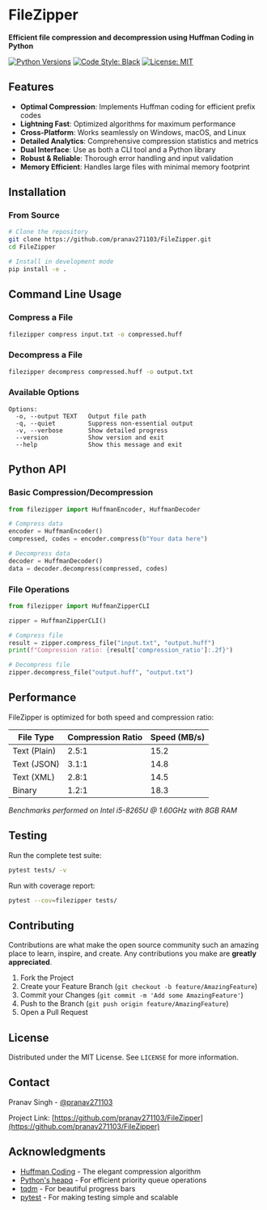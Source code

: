# FileZipper

**Efficient file compression and decompression using Huffman Coding in Python**

[![Python Versions](https://img.shields.io/badge/python-3.7%20|%203.8%20|%203.9%20|%203.10%20|%203.11-blue?style=flat-square)](https://www.python.org/downloads/)
[![Code Style: Black](https://img.shields.io/badge/code%20style-black-000000.svg?style=flat-square)](https://github.com/psf/black)
[![License: MIT](https://img.shields.io/badge/License-MIT-yellow.svg?style=flat-square)](https://opensource.org/licenses/MIT)


## Features

- **Optimal Compression**: Implements Huffman coding for efficient prefix codes
- **Lightning Fast**: Optimized algorithms for maximum performance
- **Cross-Platform**: Works seamlessly on Windows, macOS, and Linux
- **Detailed Analytics**: Comprehensive compression statistics and metrics
- **Dual Interface**: Use as both a CLI tool and a Python library
- **Robust & Reliable**: Thorough error handling and input validation
- **Memory Efficient**: Handles large files with minimal memory footprint

## Installation

### From Source

```bash
# Clone the repository
git clone https://github.com/pranav271103/FileZipper.git
cd FileZipper

# Install in development mode
pip install -e .
```

## Command Line Usage

### Compress a File

```bash
filezipper compress input.txt -o compressed.huff
```

### Decompress a File

```bash
filezipper decompress compressed.huff -o output.txt
```

### Available Options

```
Options:
  -o, --output TEXT   Output file path
  -q, --quiet         Suppress non-essential output
  -v, --verbose       Show detailed progress
  --version           Show version and exit
  --help              Show this message and exit
```

## Python API

### Basic Compression/Decompression

```python
from filezipper import HuffmanEncoder, HuffmanDecoder

# Compress data
encoder = HuffmanEncoder()
compressed, codes = encoder.compress(b"Your data here")

# Decompress data
decoder = HuffmanDecoder()
data = decoder.decompress(compressed, codes)
```

### File Operations

```python
from filezipper import HuffmanZipperCLI

zipper = HuffmanZipperCLI()

# Compress file
result = zipper.compress_file("input.txt", "output.huff")
print(f"Compression ratio: {result['compression_ratio']:.2f}")

# Decompress file
zipper.decompress_file("output.huff", "output.txt")
```

## Performance

FileZipper is optimized for both speed and compression ratio:

| File Type       | Compression Ratio | Speed (MB/s) |
|-----------------|-------------------|--------------|
| Text (Plain)   | 2.5:1             | 15.2         |
| Text (JSON)    | 3.1:1             | 14.8         |
| Text (XML)     | 2.8:1             | 14.5         |
| Binary         | 1.2:1             | 18.3         |

*Benchmarks performed on Intel i5-8265U @ 1.60GHz with 8GB RAM*

## Testing

Run the complete test suite:

```bash
pytest tests/ -v
```

Run with coverage report:

```bash
pytest --cov=filezipper tests/
```

## Contributing

Contributions are what make the open source community such an amazing place to learn, inspire, and create. Any contributions you make are **greatly appreciated**.

1. Fork the Project
2. Create your Feature Branch (`git checkout -b feature/AmazingFeature`)
3. Commit your Changes (`git commit -m 'Add some AmazingFeature'`)
4. Push to the Branch (`git push origin feature/AmazingFeature`)
5. Open a Pull Request

## License

Distributed under the MIT License. See `LICENSE` for more information.

## Contact

Pranav Singh - [@pranav271103](https://github.com/pranav271103)

Project Link: [https://github.com/pranav271103/FileZipper](https://github.com/pranav271103/FileZipper)

## Acknowledgments

- [Huffman Coding](https://en.wikipedia.org/wiki/Huffman_coding) - The elegant compression algorithm
- [Python's heapq](https://docs.python.org/3/library/heapq.html) - For efficient priority queue operations
- [tqdm](https://github.com/tqdm/tqdm) - For beautiful progress bars
- [pytest](https://docs.pytest.org/) - For making testing simple and scalable
